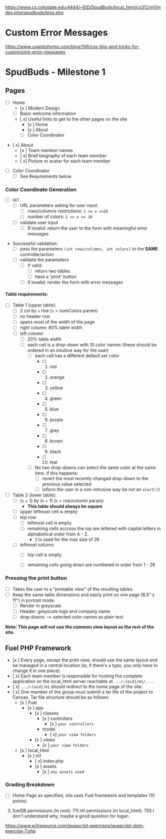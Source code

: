 https://www.cs.colostate.edu:4444/~EID/SpudBuds/local_html/cs312/m1/index.php/spudbuds/bios.php

# Custom Error Messages
https://www.cognitoforms.com/blog/106/css-tips-and-tricks-for-customizing-error-messages
# SpudBuds - Milestone 1

## Pages
- [ ] Home
  - [x ] Modern Design
  - [ ] Basic welcome information
  - [ x] Useful links to get to the other pages on the site
    - [x ] Home
    - [x ] About
    - [ ] Color Coordinator
- [ x] About
  - [x ] Team member names
  - [ x] Brief biography of each team member
  - [ x] Picture or avatar for each team member
- [ ] Color Coordinator
  - [ ] See Requirements below

### Color Coordinate Generation
- [ ] `GET`
  - [ ] URL parameters asking for user input:
    - [ ] rows/columns restrictions: `1 <= x <=26`
    - [ ] number of colors: `1 <= x <= 10`
  - [ ] validate user input
    - [ ] If invalid: return the user to the form with meaningful error messages
- Successful validation:
  - [ ] pass the parameters `(int rows/columns, int colors)` to the **SAME** controller/action
  - [ ] validate the parameters
    - [ ] if valid:
      - [ ] return two tables
      - [ ] have a 'print' button
    - [ ] if invalid: render the form with error messages

#### Table requirements:
- [ ] Table 1 (upper table):
  - [ ] 2 col by `x` row (`x` = numColors param)
  - [ ] no header row
  - [ ] spans most of the width of the page
  - [ ] right column: 80% table width
  - [ ] left column
     - [ ] 20% table width
     - [ ] each cell is a drop-down with 10 color names (these should be ordered in an intuitive way for the user)
        - [ ] each cell has a different default set color
           - [ ] 1. red
           - [ ] 2. orange
           - [ ] 3. yellow
           - [ ] 4. green
           - [ ] 5. blue
           - [ ] 6. purple
           - [ ] 7. grey
           - [ ] 8. brown
           - [ ] 9. black
           - [ ] 10. teal
         - [ ] No two drop-downs can select the same color at the same time. If this happens:
           - [ ] revert the most recently changed drop-down to the previous value selected
           - [ ] inform the user in a non-intrusive way (ie not an `alert()`)
- [ ] Table 2 (lower table):
  - [ ] (`n` + 1) by (`n` + 1) (`n` = row/column param)
    - **This table should always be square**
  - [ ] upper leftmost cell is empty
  - [ ] top row:
    - [ ] leftmost cell is empty
    - [ ] remaining cells accross the top are lettered with capital letters in alphabetical order from A - Z.
      - `Z` is used for the max size of 26
  - [ ] leftmost column:
    - [ ] top cell is empty
    - [ ] remaining cells going down are numbered in order from 1 - 26


### Pressing the print button
- [ ] Takes the user to a "printable view" of the resulting tables.
- [ ] Keep the same table dimensions and easily print on one page (8.5" x 11") in portrait mode.
  - [ ] Render in greyscale
  - [ ] Header: greyscale logo and company name
  - [ ] drop downs --> selected color names as plain text

**Note: This page will not use the common view layout as the rest of the site.**


## Fuel PHP Framework
- [x ] Every page, except the print view, should use the same layout and be managed in a central location (ie, if there's a typo, you only have to change it in one place).
- [ x] Each team member is responsible for hosting the complete application on the local_html server reachable at `.../~[eid]/m1/...`.
- [ x] `.../~[eid]/m1` should redirect to the home page of the site.
- [ x] One member of the group must submit a tar file of the project to Canvas. Tar file structure should be as follows:
  - [x ] Fuel
    - [x ] app
      - [x ] classes
        - [x ] controllers
           - [x ] `your controllers`
        -  model
           - [ x] `your view folders`
      - [x ] views
        - [x ] `your view folders`
  - [x ] local_html
    - [x ] m1
      - [ x] index.php
      - [x ] assets
        - [x ] `any assets used`

### Grading Breakdown
- [ ] Home Page as specified, site uses Fuel framework and templates (10 points)

3. fuelSB permissions (in root): 711
   m1 permissions (in local_html): 755 
   I don't understand why, maybe a good question for logan.

https://www.w3resource.com/javascript-exercises/javascript-dom-exercise-7.php



